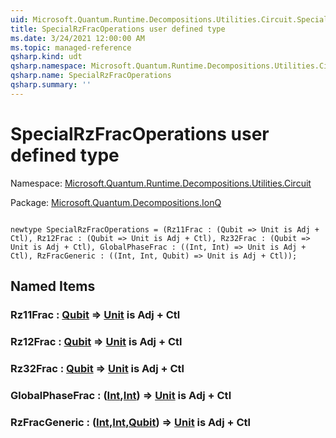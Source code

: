 ```yaml
---
uid: Microsoft.Quantum.Runtime.Decompositions.Utilities.Circuit.SpecialRzFracOperations
title: SpecialRzFracOperations user defined type
ms.date: 3/24/2021 12:00:00 AM
ms.topic: managed-reference
qsharp.kind: udt
qsharp.namespace: Microsoft.Quantum.Runtime.Decompositions.Utilities.Circuit
qsharp.name: SpecialRzFracOperations
qsharp.summary: ''
---
```


# SpecialRzFracOperations user defined type

Namespace: [Microsoft.Quantum.Runtime.Decompositions.Utilities.Circuit](xref:Microsoft.Quantum.Runtime.Decompositions.Utilities.Circuit)

Package: [Microsoft.Quantum.Decompositions.IonQ](https://nuget.org/packages/Microsoft.Quantum.Decompositions.IonQ)




```qsharp

newtype SpecialRzFracOperations = (Rz11Frac : (Qubit => Unit is Adj + Ctl), Rz12Frac : (Qubit => Unit is Adj + Ctl), Rz32Frac : (Qubit => Unit is Adj + Ctl), GlobalPhaseFrac : ((Int, Int) => Unit is Adj + Ctl), RzFracGeneric : ((Int, Int, Qubit) => Unit is Adj + Ctl));
```



## Named Items

### Rz11Frac : [Qubit](xref:microsoft.quantum.lang-ref.qubit) => [Unit](xref:microsoft.quantum.lang-ref.unit)  is Adj + Ctl


### Rz12Frac : [Qubit](xref:microsoft.quantum.lang-ref.qubit) => [Unit](xref:microsoft.quantum.lang-ref.unit)  is Adj + Ctl


### Rz32Frac : [Qubit](xref:microsoft.quantum.lang-ref.qubit) => [Unit](xref:microsoft.quantum.lang-ref.unit)  is Adj + Ctl


### GlobalPhaseFrac : ([Int](xref:microsoft.quantum.lang-ref.int),[Int](xref:microsoft.quantum.lang-ref.int)) => [Unit](xref:microsoft.quantum.lang-ref.unit)  is Adj + Ctl


### RzFracGeneric : ([Int](xref:microsoft.quantum.lang-ref.int),[Int](xref:microsoft.quantum.lang-ref.int),[Qubit](xref:microsoft.quantum.lang-ref.qubit)) => [Unit](xref:microsoft.quantum.lang-ref.unit)  is Adj + Ctl

